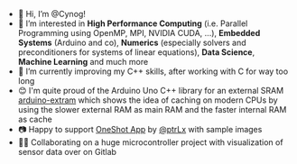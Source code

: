 - 👋 Hi, I’m @Cynog!
- 👀 I’m interested in **High Performance Computing** (i.e. Parallel Programming using OpenMP, MPI, NVIDIA CUDA, ...), **Embedded Systems** (Arduino and co), **Numerics** (especially solvers and preconditioners for systems of linear equations), **Data Science**, **Machine Learning** and much more
- 🌱 I’m currently improving my C++ skills, after working with C for way too long
- 😊 I'm quite proud of the Arduino Uno C++ library for an external SRAM [arduino-extram](https://github.com/Cynog/arduino-extram/) which shows the idea of caching on modern CPUs by using the slower external RAM as main RAM and the faster internal RAM as cache
- 📷 Happy to support [OneShot App](https://github.com/ptrLx/OneShot) by [@ptrLx](https://github.com/ptrLx) with sample images
- 🤝🏻 Collaborating on a huge microcontroller project with visualization of sensor data over on Gitlab

<!---
Cynog/Cynog is a ✨ special ✨ repository because its `README.md` (this file) appears on your GitHub profile.
You can click the Preview link to take a look at your changes.
--->
